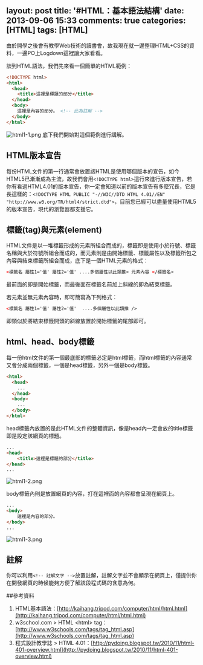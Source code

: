 layout: post
title: '#HTML：基本語法結構'
date: 2013-09-06 15:33
comments: true
categories: [HTML]
tags: [HTML]
---
由於開學之後會有教學Web技術的讀書會，故我現在就一邊整理HTML+CSS的資料，一邊PO上Logdown這裡讓大家看看。

談到HTML語法，我們先來看一個簡單的HTML範例：
```html firstWebsite.html
<!DOCTYPE html>
<html>
  <head>
  	<title>這裡是標題的部分</title>
  </head>
  <body>
  	這裡是內容的部分。 <!-- 此為註解 -->
  </body>
</html>
```
![html1-1.png](/image/NXRkjm7lSPingeD2QxDC_html1-1.png)
底下我們開始對這個範例進行講解。

## HTML版本宣告

每份HTML文件的第一行通常會放置該HTML是使用哪個版本的宣告，如今HTML5已漸漸成為主流，故我們會用`<!DOCTYPE html>`這行來進行版本宣告，若你有看過HTML4.01的版本宣告，你一定會知道以前的版本宣告有多麼冗長，它是長這樣的：`<!DOCTYPE HTML PUBLIC "-//W3C//DTD HTML 4.01//EN" "http://www.w3.org/TR/html4/strict.dtd">`，目前您已經可以盡量使用HTML5的版本宣告，現代的瀏覽器都支援它。

## 標籤(tag)與元素(element)

HTML文件是以一堆標籤形成的元素所組合而成的，標籤即是使用小於符號、標籤名稱與大於符號所組合而成的，而元素則是由開始標籤、標籤屬性以及標籤所包之內容與結束標籤所組合而成，底下是一個HTML元素的格式：
```html format.html
<標籤名 屬性1='值' 屬性2='值' ....多個屬性以此類推> 元素內容 </標籤名>
```
最前面的即是開始標籤，而最後面在標籤名前加上斜線的即為結束標籤。

若元素並無元素內容時，即可簡寫為下列格式：
```html single.html
<標籤名 屬性1='值' 屬性2='值'  ....多個屬性以此類推 />
```
即類似於將結束標籤開頭的斜線放置於開始標籤的尾部即可。

## html、head、body標籤
每一份html文件的第一個最底部的標籤必定是html標籤，而html標籤的內容通常又會分成兩個標籤，一個是head標籤，另外一個是body標籤。
```html structure.html
<html>
  <head>
  	...
  </head>
  <body>
  	...
  </body>
</html>
```

head標籤內放置的是此HTML文件的整體資訊，像是head內一定會放的title標籤即是設定該網頁的標題。
```html head.html
...
<head>
	<title>這裡是標題的部分</title>
</head>
...
```
![html1-2.png](/image/BMw2wcZ1QkqNDM6wADvw_html1-2.png)

body標籤內則是放置網頁的內容，打在這裡面的內容都會呈現在網頁上。
```html body.html
...
<body>
	這裡是內容的部分。
</body>
...
```
![html1-3.png](/image/xXR4CuvHSUS9OvcCW4GD_html1-3.png)

## 註解
你可以利用`<!-- 註解文字 -->`放置註解，註解文字並不會顯示在網頁上，僅提供你在開發網頁的時候能夠方便了解該段程式碼的含意為何。

##參考資料
1. HTML基本語法：[http://kaihang.tripod.com/computer/html/html.html](http://kaihang.tripod.com/computer/html/html.html)
2. w3school.com > HTML &lt;html&gt; tag：[http://www.w3schools.com/tags/tag_html.asp](http://www.w3schools.com/tags/tag_html.asp)
3. 程式設計教學誌 > HTML 4.01：[http://pydoing.blogspot.tw/2010/11/html-401-overview.html](http://pydoing.blogspot.tw/2010/11/html-401-overview.html)
